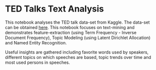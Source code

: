 # TED Talks Text Analysis

This notebook analyses the TED talk data-set from Kaggle. The data-set
can be obtained [here](https://www.kaggle.com/rounakbanik/ted-talks).
This notebook focuses on text-mining and demonstrates feature-extraction
(using Term Frequency - Inverse Document Frequency), Topic Modeling (using
Latent Dirichlet Allocation) and Named Entity Recognition.

Useful insights are gathered including favorite words used by speakers,
different topics on which speeches are based, topic trends over time
and most used persons in speeches.
